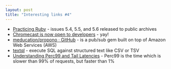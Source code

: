 ```yaml
---
layout: post
title: "Interesting links #4"
---
```


* [Practicing Ruby](http://elmcitycraftworks.org/post/75593322933/practicing-ruby-issues-5-4-5-5-and-5-6-released-to) - issues 5.4, 5.5, and 5.6 released to public archives
* [Chromecast is now open to developers](http://chrome.blogspot.co.nz/2014/02/chromecast-is-now-open-to-developers.html) - yay!
* [meducation/propono · GitHub](https://github.com/meducation/propono) - is a pub/sub gem built on top of Amazon Web Services (AWS)
* [textql](https://github.com/dinedal/textql) - execute SQL against structured text like CSV or TSV
* [Understanding Perc99 and Tail Latencies](https://blog.heroku.com/archives/2014/2/3/heroku-xl#understanding-perc99-and-tail-latencies) - Perc99 is the time which is slower than 99% of requests, but faster than 1%


